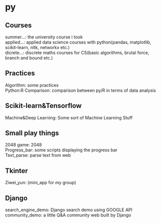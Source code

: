 # py<br/>

## Courses<br/>
summer...: the university course i took<br/>
applied...: applied data science courses with python(pandas, matplotlib, scikit-learn, nltk, networkx etc.)<br/>
dicrete...: discrete maths courses for CS(basic algorithms, brutal force, branch and bound etc.)<br/>

## Practices<br/>
Algorithm: some practices<br/>
Python:R Comparison: comparison between py/R in terms of data analysis<br/>

## Scikit-learn&Tensorflow<br/>
Machine&Deep Learning: Some sort of Machine Learning Stuff<br/>

## Small play things<br/>
2048 game: 2048<br/>
Progress_bar: some scripts displaying the progress bar<br/>
Text_parse: parse text from web<br/>

## Tkinter<br/>
Ziwei_yun: (mini_app for my group)<br/>

## Django<br/>
search_engine_demo: Django search demo using GOOGLE API<br/>
community_demo: a little Q&A community web built by Django<br/>

